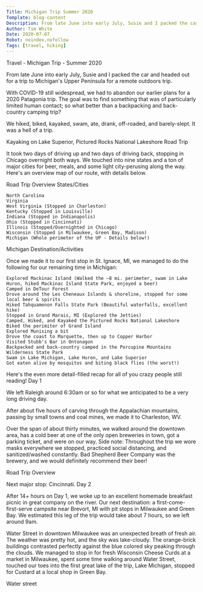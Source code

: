 ```yaml
---
Title: Michigan Trip Summer 2020
Template: blog-content
Description: From late June into early July, Susie and I packed the car and headed out for a trip to Michigan's Upper Peninsula for a remote outdoors trip. We hiked, biked, kayaked, swam, ate, drank, off-roaded, and barely-slept. It was a hell of a trip...
Author: Tim White
Date: 2020-07-07
Robot: noindex,nofollow
Tags: [travel, hiking]
---
```


Travel - Michigan Trip - Summer 2020

From late June into early July, Susie and I packed the car and headed out for a trip to Michigan's Upper Peninsula for a remote outdoors trip.

With COVID-19 still widespread, we had to abandon our earlier plans for a 2020 Patagonia trip. The goal was to find something that was of particularly limited human contact; so what better than a backpacking and back-country camping trip?

We hiked, biked, kayaked, swam, ate, drank, off-roaded, and barely-slept. It was a hell of a trip.

Kayaking on Lake Superior, Pictured Rocks National Lakeshore
Road Trip

It took two days of driving up and two days of driving back, stopping in Chicago overnight both ways. We touched into nine states and a ton of major cities for beer, meals, and some light city-perusing along the way. Here's an overview map of our route, with details below.

Road Trip Overview
States/Cities

    North Carolina
    Virginia
    West Virginia (Stopped in Charleston)
    Kentucky (Stopped in Louisville)
    Indiana (Stopped in Indianapolis)
    Ohio (Stopped in Cincinnati)
    Illinois (Stopped/Overnighted in Chicago)
    Wisconsin (Stopped in Milwaukee, Green Bay, Madison)
    Michigan (Whole perimeter of the UP - Details below!)

Michigan Destination/Activities

Once we made it to our first stop in St. Ignace, MI, we managed to do the following for our remaining time in Michigan:

    Explored Mackinac Island (Walked the ~8 mi. perimeter, swam in Lake Huron, hiked Mackinac Island State Park, enjoyed a beer)
    Camped in DeTour Forest
    Drove around the Les Cheneaux Islands & shoreline, stopped for some local beer & spirits
    Hiked Tahquamenon Falls State Park (Beautiful waterfalls, excellent hike)
    Stopped in Grand Marais, MI (Explored the Jetties)
    Camped, Hiked, and Kayaked the Pictured Rocks National Lakeshore
    Biked the perimiter of Grand Island
    Explored Munising a bit
    Drove the coast to Marquette, then up to Copper Harbor
    Visited Stubb's Bar in Ontonagon
    Backpacked and back-country camped in the Porcupine Mountains Wilderness State Park
    Swam in Lake Michigan, Lake Huron, and Lake Superior
    Got eaten alive by mosquitos and biting black flies (the worst!)

Here's the even more detail-filled recap for all of you crazy people still reading!
Day 1

We left Raleigh around 6:30am or so for what we anticipated to be a very long driving day.

After about five hours of carving through the Appalachian mountains, passing by small towns and coal mines, we made it to Charleston, WV.

Over the span of about thirty minutes, we walked around the downtown area, has a cold beer at one of the only open breweries in town, got a parking ticket, and were on our way. Side note: Throughout the trip we wore masks everywhere we stopped, practiced social distancing, and sanitized/washed constantly. Bad Shepherd Beer Company was the brewery, and we would definitely recommend their beer!

Road Trip Overview

Next major stop: Cincinnati.
Day 2

After 14+ hours on Day 1, we woke up to an excellent homemade breakfast picnic in great company on the river. Our next destination: a first-come-first-serve campsite near Brevort, MI with pit stops in Milwaukee and Green Bay. We estimated this leg of the trip would take about 7 hours, so we left around 9am.

Water Street in downtown Milwaukee was an unexpected breath of fresh air. The weather was pretty hot, and the sky was lake-cloudy. The orange-brick buildings contrasted perfectly against the blue colored sky peaking through the clouds. We managed to stop in for fresh Wisconsin Cheese Curds at a market in Milwaukee, spent some time walking around Water Street, touched our toes into the first great lake of the trip, Lake Michigan, stopped for Custard at a local shop in Green Bay.

Water street
